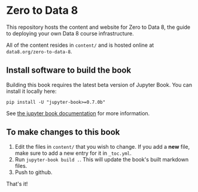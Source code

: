 # Zero to Data 8

This repository hosts the content and website for Zero to Data 8,
the guide to deploying your own Data 8 course infrastructure.

All of the content resides in `content/` and is hosted online
at `data8.org/zero-to-data-8`.

## Install software to build the book

Building this book requires the latest beta version of Jupyter Book. You can
install it locally here:

```
pip install -U "jupyter-book>=0.7.0b"
```

See [the jupyter book documentation](https://jupyterbook.org) for more information.

## To make changes to this book

1. Edit the files in `content/` that you wish to change. If you add a **new**
   file, make sure to add a new entry for it in `_toc.yml`.
2. Run `jupyter-book build .`. This will update the book's built markdown files.
3. Push to github.

That's it!
